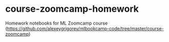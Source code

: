 # course-zoomcamp-homework
Homework notebooks for ML Zoomcamp course (https://github.com/alexeygrigorev/mlbookcamp-code/tree/master/course-zoomcamp)
